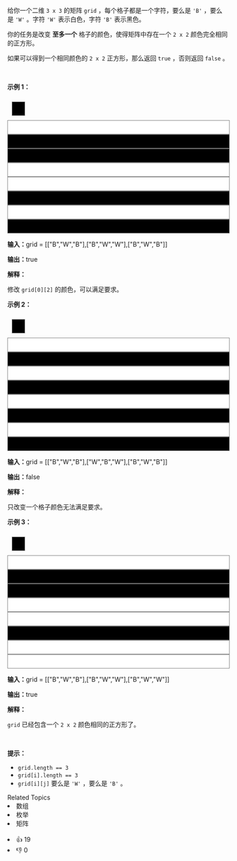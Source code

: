 <p>给你一个二维 <code>3 x 3</code>&nbsp;的矩阵&nbsp;<code>grid</code>&nbsp;，每个格子都是一个字符，要么是&nbsp;<code>'B'</code>&nbsp;，要么是&nbsp;<code>'W'</code>&nbsp;。字符&nbsp;<code>'W'</code>&nbsp;表示白色，字符&nbsp;<code>'B'</code>&nbsp;表示黑色。</p>

<p>你的任务是改变 <strong>至多一个</strong>&nbsp;格子的颜色，使得矩阵中存在一个 <code>2 x 2</code>&nbsp;颜色完全相同的正方形。
 <!-- notionvc: adf957e1-fa0f-40e5-9a2e-933b95e276a7 --></p>

<p>如果可以得到一个相同颜色的 <code>2 x 2</code>&nbsp;正方形，那么返回 <code>true</code>&nbsp;，否则返回 <code>false</code>&nbsp;。</p>

<p>&nbsp;</p> 
<style type="text/css">.grid-container { display: grid; grid-template-columns: 30px 30px 30px; padding: 10px; } .grid-item { background-color: black; border: 1px solid gray; height: 30px; font-size: 30px; text-align: center; } .grid-item-white { background-color: white; } </style> 
<style class="darkreader darkreader--sync" media="screen" type="text/css"> </style> 
<p><strong class="example">示例 1：</strong></p>

<div class="grid-container"> 
 <div class="grid-item">
  &nbsp;
 </div> 
</div>

<div class="grid-item grid-item-white">
 &nbsp;
</div>

<div class="grid-item">
 &nbsp;
</div>

<div class="grid-item">
 &nbsp;
</div>

<div class="grid-item grid-item-white">
 &nbsp;
</div>

<div class="grid-item grid-item-white">
 &nbsp;
</div>

<div class="grid-item">
 &nbsp;
</div>

<div class="grid-item grid-item-white">
 &nbsp;
</div>

<div class="grid-item">
 &nbsp;
</div>

<div class="example-block"> 
 <p><span class="example-io"><b>输入：</b>grid = [["B","W","B"],["B","W","W"],["B","W","B"]]</span></p> 
</div>

<p><span class="example-io"><b>输出：</b>true</span></p>

<p><strong>解释：</strong></p>

<p>修改&nbsp;<code>grid[0][2]</code> 的颜色，可以满足要求。</p>

<p><strong class="example">示例 2：</strong></p>

<div class="grid-container"> 
 <div class="grid-item">
  &nbsp;
 </div> 
</div>

<div class="grid-item grid-item-white">
 &nbsp;
</div>

<div class="grid-item">
 &nbsp;
</div>

<div class="grid-item grid-item-white">
 &nbsp;
</div>

<div class="grid-item">
 &nbsp;
</div>

<div class="grid-item grid-item-white">
 &nbsp;
</div>

<div class="grid-item">
 &nbsp;
</div>

<div class="grid-item grid-item-white">
 &nbsp;
</div>

<div class="grid-item">
 &nbsp;
</div>

<div class="example-block"> 
 <p><span class="example-io"><b>输入：</b>grid = [["B","W","B"],["W","B","W"],["B","W","B"]]</span></p> 
</div>

<p><span class="example-io"><b>输出：</b>false</span></p>

<p><strong>解释：</strong></p>

<p>只改变一个格子颜色无法满足要求。</p>

<p><strong class="example">示例 3：</strong></p>

<div class="grid-container"> 
 <div class="grid-item">
  &nbsp;
 </div> 
</div>

<div class="grid-item grid-item-white">
 &nbsp;
</div>

<div class="grid-item">
 &nbsp;
</div>

<div class="grid-item">
 &nbsp;
</div>

<div class="grid-item grid-item-white">
 &nbsp;
</div>

<div class="grid-item grid-item-white">
 &nbsp;
</div>

<div class="grid-item">
 &nbsp;
</div>

<div class="grid-item grid-item-white">
 &nbsp;
</div>

<div class="grid-item grid-item-white">
 &nbsp;
</div>

<div class="example-block"> 
 <p><span class="example-io"><b>输入：</b>grid = [["B","W","B"],["B","W","W"],["B","W","W"]]</span></p> 
</div>

<p><span class="example-io"><b>输出：</b>true</span></p>

<p><strong>解释：</strong></p>

<p><code>grid</code>&nbsp;已经包含一个&nbsp;<code>2 x 2</code>&nbsp;颜色相同的正方形了。
 <!-- notionvc: 9a8b2d3d-1e73-457a-abe0-c16af51ad5c2 --></p>

<p>&nbsp;</p>

<p><strong>提示：</strong></p>

<ul> 
 <li><code>grid.length == 3</code></li> 
 <li><code>grid[i].length == 3</code></li> 
 <li><code>grid[i][j]</code>&nbsp;要么是&nbsp;<code>'W'</code>&nbsp;，要么是&nbsp;<code>'B'</code> 。</li> 
</ul>

<div><div>Related Topics</div><div><li>数组</li><li>枚举</li><li>矩阵</li></div></div><br><div><li>👍 19</li><li>👎 0</li></div>
